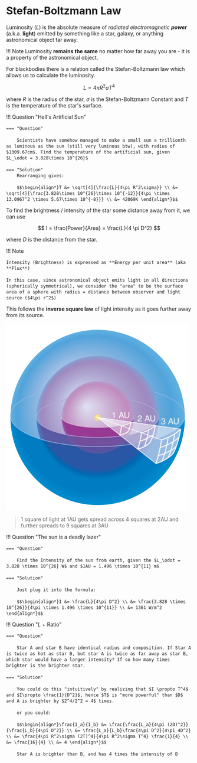 # Stefan-Boltzmann Law

Luminosity ($L$) is the absolute measure of _radiated electromagnetic **power**_ (a.k.a. **light**) emitted by something like a star, galaxy, or anything astronomical object far away.

!!! Note
Luminosity **remains the same** no matter how far away you are - it is a property of the astronomical object.

For blackbodies there is a relation called the Stefan-Boltzmann law which allows us to calculate the luminosity.

$$
L = 4 \pi R^2 \sigma T^4
$$

where $R$ is the radius of the star, $\sigma$ is the Stefan-Boltzmann Constant and $T$ is the temperature of the star's surface.

!!! Question "Hell's Artificial Sun"

    === "Question"

        Scientists have somehow managed to make a small sun a trillionth as luminous as the sun (still very luminous btw), with radius of $1309.67cm$. Find the temperature of the artificial sun, given $L_\odot = 3.828\times 10^{26}$

    === "Solution"
        Rearranging gives:

        $$\begin{align*}T &= \sqrt[4]{\frac{L}{4\pi R^2\sigma}} \\ &= \sqrt[4]{\frac{3.828\times 10^{26}\times 10^{-12}}{4\pi \times 13.0967^2 \times 5.67\times 10^{-8}}} \\ &= 42069K \end{align*}$$

To find the brightness / intensity of the star some distance away from it, we can use

$$
I = \frac{Power}{Area} = \frac{L}{4 \pi D^2}
$$

where $D$ is the distance from the star.

!!! Note

    Intensity (Brightness) is expressed as **Energy per unit area** (aka **Flux**)

    In this case, since astronomical object emits light in all directions (spherically symmetrical), we consider the "area" to be the surface area of a sphere with radius = distance between observer and light source ($4\pi r^2$)

This follows the **inverse square law** of light intensity as it goes further away from its source.

![inverse_square_law.png](../assets/inverse_square_law.png)

> 1 square of light at 1AU gets spread across 4 squares at 2AU and further spreads to 9 squares at 3AU

!!! Question "The sun is a deadly lazer"

    === "Question"

        Find the Intensity of the sun from earth, given the $L_\odot = 3.828 \times 10^{26} W$ and $1AU = 1.496 \times 10^{11} m$

    === "Solution"

        Just plug it into the formula:

        $$\begin{align*}I &= \frac{L}{4\pi D^2} \\ &= \frac{3.828 \times 10^{26}}{4\pi \times 1.496 \times 10^{11}} \\ &= 1361 W/m^2 \end{align*}$$

!!! Question "$L$ + Ratio"

    === "Question"

        Star A and star B have identical radius and composition. If Star A is twice as hot as star B, but star A is twice as far away as star B, which star would have a larger intensity? If so how many times brighter is the brighter star.

    === "Solution"

        You could do this "intuitively" by realizing that $I \propto T^4$ and $I\propto \frac{1}{D^2}$, hence $T$ is "more powerful" than $D$ and A is brighter by $2^4/2^2 = 4$ times.

        or you could:

        $$\begin{align*}\frac{I_a}{I_b} &= \frac{\frac{L_a}{4\pi (2D)^2}}{\frac{L_b}{4\pi D^2}} \\ &= \frac{L_a}{L_b}\frac{4\pi D^2}{4\pi 4D^2} \\ &= \frac{4\pi R^2\sigma (2T)^4}{4\pi R^2\sigma T^4} \frac{1}{4} \\ &= \frac{16}{4} \\ &= 4 \end{align*}$$

        Star A is brighter than B, and has 4 times the intensity of B
